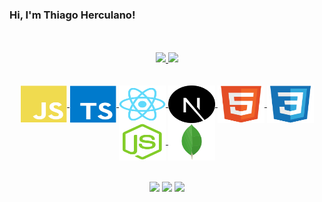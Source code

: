 ### Hi, I'm Thiago Herculano!
<br>
<br>

<div align="center">
  <a href="https://github.com/Tsherculano">
  <img height="180em" src="https://github-readme-stats.vercel.app/api?username=Tsherculano&show_icons=true&theme=dark&include_all_commits=true&count_private=true"/>
  <img height="180em" src="https://github-readme-stats.vercel.app/api/top-langs/?username=Tsherculano&layout=compact&langs_count=7&theme=dark"/>
</div><br>

<div style="display: inline_block" align="center"><br>
  <img align="center" alt="Js" height="60" width="75" src="https://raw.githubusercontent.com/devicons/devicon/master/icons/javascript/javascript-plain.svg">
  <img align="center" alt="Ts" height="60" width="75" src="https://raw.githubusercontent.com/devicons/devicon/master/icons/typescript/typescript-plain.svg">
  <img align="center" alt="React" height="60" width="75" src="https://raw.githubusercontent.com/devicons/devicon/master/icons/react/react-original.svg">
  <img align="center" alt="Next" height="60" width="75" src="https://raw.githubusercontent.com/devicons/devicon/master/icons/nextjs/nextjs-original.svg">
  <img align="center" alt="HTML" height="60" width="75" src="https://raw.githubusercontent.com/devicons/devicon/master/icons/html5/html5-original.svg">
  <img align="center" alt="CSS" height="60" width="75" src="https://raw.githubusercontent.com/devicons/devicon/master/icons/css3/css3-original.svg">
  <img align="center" alt="Node" height="60" width="75" src="https://raw.githubusercontent.com/devicons/devicon/master/icons/nodejs/nodejs-original.svg">
<img align="center" alt="Mongodb" height="60" width="75" src="https://raw.githubusercontent.com/devicons/devicon/master/icons/mongodb/mongodb-original.svg">
</div><br><br>
  
<div align="center">
  <a href="https://instagram.com/devherculano" target="_blank"><img src="https://img.shields.io/badge/-Instagram-%23E4405F?style=for-the-badge&logo=instagram&logoColor=white" target="_blank"></a> 
  <a href = "mailto:tico.herculano@gmail.com"><img src="https://img.shields.io/badge/-Gmail-%23333?style=for-the-badge&logo=gmail&logoColor=white" target="_blank"></a>
  <a href="https://www.linkedin.com/in/tsherculano" target="_blank"><img src="https://img.shields.io/badge/-LinkedIn-%230077B5?style=for-the-badge&logo=linkedin&logoColor=white" target="_blank"></a> 
</div><br><br>
 


